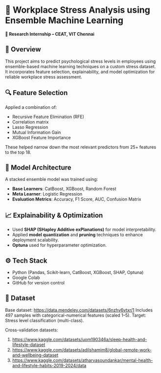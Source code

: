 # 💼 Workplace Stress Analysis using Ensemble Machine Learning

**📍 Research Internship – CEAT, VIT Chennai**

## 📌 Overview

This project aims to predict psychological stress levels in employees using ensemble-based machine learning techniques on a custom stress dataset. It incorporates feature selection, explainability, and model optimization for reliable workplace stress assessment.

## 🔍 Feature Selection

Applied a combination of:

* Recursive Feature Elimination (RFE)
* Correlation matrix
* Lasso Regression
* Mutual Information Gain
* XGBoost Feature Importance

These helped narrow down the most relevant predictors from 25+ features to the top 18.

## 🧠 Model Architecture

A stacked ensemble model was trained using:

* **Base Learners**: CatBoost, XGBoost, Random Forest
* **Meta Learner**: Logistic Regression
* **Evaluation Metrics**: Accuracy, F1 Score, AUC, Confusion Matrix

## 📈 Explainability & Optimization

* Used **SHAP (SHapley Additive exPlanations)** for model interpretability.
* Applied **model quantization** and **pruning** techniques to enhance deployment scalability.
* **Optuna** used for hyperparameter optimization.

## ⚙️ Tech Stack

* Python (Pandas, Scikit-learn, CatBoost, XGBoost, SHAP, Optuna)
* Google Colab
* GitHub for version control

## 📁 Dataset

Base dataset: https://data.mendeley.com/datasets/6nzhv6vtxr/1
Includes 497 samples with categorical-numerical features (scaled 1–5).
Target: Stress level classification (multi-class).

Cross-validation datasets:
1. https://www.kaggle.com/datasets/uom190346a/sleep-health-and-lifestyle-dataset
2. https://www.kaggle.com/datasets/adilshamim8/global-remote-work-and-wellbeing-dataset
3. https://www.kaggle.com/datasets/atharvasoundankar/mental-health-and-lifestyle-habits-2019-2024/data

